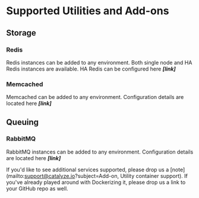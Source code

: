 # Supported Utilities and Add-ons

## Storage

### Redis

Redis instances can be added to any environment. Both single node and HA Redis instances are available. HA Redis can be configured here ***[link]***

### Memcached

Memcached can be added to any environment. Configuration details are located here ***[link]***

## Queuing

### RabbitMQ

RabbitMQ instances can be added to any environment. Configuration details are located here ***[link]***

If you'd like to see additional services supported, please drop us a [note](mailto:support@catalyze.io?subject=Add-on, Utility container support). If you've already played around with Dockerizing it, please drop us a link to your GitHub repo as well.

